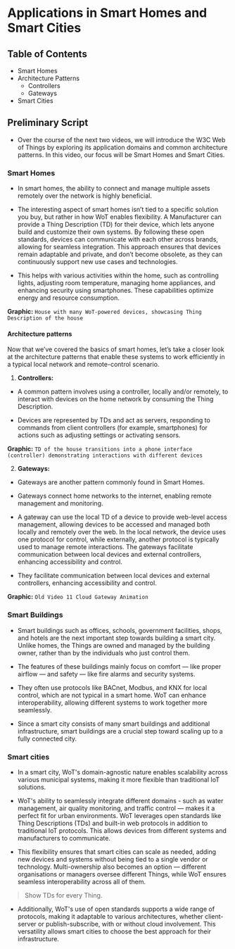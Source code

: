 # Applications in Smart Homes and Smart Cities

## Table of Contents

- Smart Homes
- Architecture Patterns
  - Controllers
  - Gateways
- Smart Cities

## Preliminary Script

- Over the course of the next two videos, we will introduce the W3C Web of Things by exploring its application domains and common architecture patterns. In this video, our focus will be Smart Homes and Smart Cities.

### Smart Homes

- In smart homes, the ability to connect and manage multiple assets remotely over the network is highly beneficial.

- The interesting aspect of smart homes isn’t tied to a specific solution you buy, but rather in how WoT enables flexibility. A Manufacturer can provide a Thing Description (TD) for their device, which lets anyone build and customize their own systems. By following these open standards, devices can communicate with each other across brands, allowing for seamless integration. This approach ensures that devices remain adaptable and private, and don’t become obsolete, as they can continuously support new use cases and technologies.

- This helps with various activities within the home, such as controlling lights, adjusting room temperature, managing home appliances, and enhancing security using smartphones. These capabilities optimize energy and resource consumption.

**Graphic:** `House with many WoT-powered devices, showcasing Thing Description of the house`

#### Architecture patterns

Now that we’ve covered the basics of smart homes, let’s take a closer look at the architecture patterns that enable these systems to work efficiently in a typical local network and remote-control scenario.

1. **Controllers:**

- A common pattern involves using a controller, locally and/or remotely, to interact with devices on the home network by consuming the Thing Description.

- Devices are represented by TDs and act as servers, responding to commands from client controllers (for example, smartphones) for actions such as adjusting settings or activating sensors.

**Graphic:** `TD of the house transitions into a phone interface (controller) demonstrating interactions with different devices`

2. **Gateways:**

- Gateways are another pattern commonly found in Smart Homes.

- Gateways connect home networks to the internet, enabling remote management and monitoring.

- A gateway can use the local TD of a device to provide web-level access management, allowing devices to be accessed and managed both locally and remotely over the web. In the local network, the device uses one protocol for control, while externally, another protocol is typically used to manage remote interactions. The gateways facilitate communication between local devices and external controllers, enhancing accessibility and control.

- They facilitate communication between local devices and external controllers, enhancing accessibility and control.

**Graphic:** `Old Video 11 Cloud Gateway Animation`

### Smart Buildings

- Smart buildings such as offices, schools, government facilities, shops, and hotels are the next important step towards building a smart city. Unlike homes, the Things are owned and managed by the building owner, rather than by the individuals who just control them.

- The features of these buildings mainly focus on comfort — like proper airflow — and safety — like fire alarms and security systems.

- They often use protocols like BACnet, Modbus, and KNX for local control, which are not typical in a smart home. WoT can enhance interoperability, allowing different systems to work together more seamlessly.

- Since a smart city consists of many smart buildings and additional infrastructure, smart buildings are a crucial step toward scaling up to a fully connected city.

### Smart cities

- In a smart city, WoT's domain-agnostic nature enables scalability across various municipal systems, making it more flexible than traditional IoT solutions.

- WoT's ability to seamlessly integrate different domains - such as water management, air quality monitoring, and traffic control — makes it a perfect fit for urban environments. WoT leverages open standards like Thing Descriptions (TDs) and built-in web protocols in addition to traditional IoT protocols. This allows devices from different systems and manufacturers to communicate.

- This flexibility ensures that smart cities can scale as needed, adding new devices and systems without being tied to a single vendor or technology. Multi-ownership also becomes an option — different organisations or managers oversee different Things, while WoT ensures seamless interoperability across all of them.

> Show TDs for every Thing.

- Additionally, WoT's use of open standards supports a wide range of protocols, making it adaptable to various architectures, whether client-server or publish-subscribe, with or without cloud involvement. This versatility allows smart cities to choose the best approach for their infrastructure.
